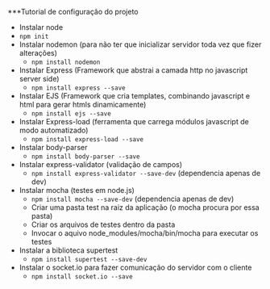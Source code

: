 ***Tutorial de configuração do projeto

- Instalar node
- `npm init`
- Instalar nodemon (para não ter que inicializar servidor toda vez que fizer alterações)
    - `npm install nodemon`
- Instalar Express (Framework que abstrai a camada http no javascript server side)
    - `npm install express --save`
- Instalar EJS (Framework que cria templates, combinando javascript e html para gerar htmls dinamicamente)
    - `npm install ejs --save`
- Instalar Express-load (ferramenta que carrega módulos javascript de modo automatizado)
    - `npm install express-load --save`
- Instalar body-parser
    - `npm install body-parser --save`
- Instalar express-validator (validação de campos)
    - `npm install express-validator --save-dev` (dependencia apenas de dev)
- Instalar mocha (testes em node.js)
    - `npm install mocha --save-dev` (dependencia apenas de dev)
    - Criar uma pasta test na raiz da aplicação (o mocha procura por essa pasta)
    - Criar os arquivos de testes dentro da pasta
    - Invocar o aquivo node_modules/mocha/bin/mocha para executar os testes
- Instalar a biblioteca supertest
    - `npm install supertest --save-dev`
- Instalar o socket.io para fazer comunicação do servidor com o cliente
    - `npm install socket.io --save`